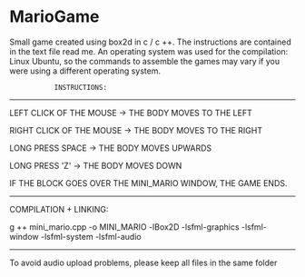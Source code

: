 # MarioGame
Small game created using box2d in c / c ++. The instructions are contained in the text file read me. An operating system was used for the compilation: Linux Ubuntu, so the commands to assemble the games may vary if you were using a different operating system.



               INSTRUCTIONS:

************************************************** *******


LEFT CLICK OF THE MOUSE -> THE BODY MOVES TO THE LEFT

RIGHT CLICK OF THE MOUSE -> THE BODY MOVES TO THE RIGHT

LONG PRESS SPACE -> THE BODY MOVES UPWARDS

LONG PRESS 'Z' -> THE BODY MOVES DOWN


IF THE BLOCK GOES OVER THE MINI_MARIO WINDOW, THE GAME ENDS.


************************************************** ***************************


COMPILATION + LINKING:


g ++ mini_mario.cpp -o MINI_MARIO -lBox2D -lsfml-graphics -lsfml-window -lsfml-system -lsfml-audio


************************************************** **************************


To avoid audio upload problems, please keep all files in the same folder
